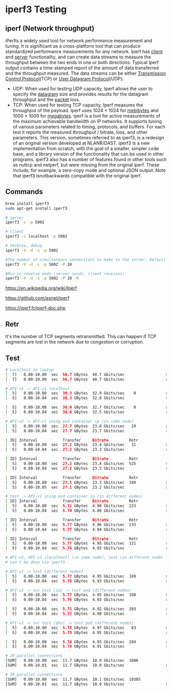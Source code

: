 # iperf3 Testing

## iperf (Network throughput)

iPerfis a widely used tool for network performance measurement and tuning. It is significant as a cross-platform tool that can produce standardized performance measurements for any network. Iperf has [client](https://en.wikipedia.org/wiki/Client_(computing)) and [server](https://en.wikipedia.org/wiki/Server_(computing)) functionality, and can create data streams to measure the throughput between the two ends in one or both directions. Typical Iperf output contains a time-stamped report of the amount of data transferred and the throughput measured.
The data streams can be either [Transmission Control Protocol](https://en.wikipedia.org/wiki/Transmission_Control_Protocol)(TCP) or [User Datagram Protocol](https://en.wikipedia.org/wiki/User_Datagram_Protocol)(UDP):

- UDP: When used for testing UDP capacity, Iperf allows the user to specify the [datagram](https://en.wikipedia.org/wiki/Datagram#Packets_vs._datagrams) size and provides results for the datagram throughput and the [packet](https://en.wikipedia.org/wiki/Packet_(information_technology)) loss.
- TCP: When used for testing TCP capacity, Iperf measures the throughput of the payload. Iperf uses 1024 × 1024 for [mebibytes](https://en.wikipedia.org/wiki/Mebibyte) and 1000 × 1000 for [megabytes](https://en.wikipedia.org/wiki/Megabyte).
iperf is a tool for active measurements of the maximum achievable bandwidth on IP networks. It supports tuning of various parameters related to timing, protocols, and buffers. For each test it reports the measured throughput / bitrate, loss, and other parameters.
This version, sometimes referred to as iperf3, is a redesign of an original version developed at NLANR/DAST. iperf3 is a new implementation from scratch, with the goal of a smaller, simpler code base, and a library version of the functionality that can be used in other programs. iperf3 also has a number of features found in other tools such as nuttcp and netperf, but were missing from the original iperf. These include, for example, a zero-copy mode and optional JSON output. Note that iperf3 isnotbackwards compatible with the original iperf.

## Commands

```bash
brew install iperf3
sudo apt-get install iperf3

# server
iperf3 -s -p 5002

# client
iperf3 -c localhost -p 5002

# Verbose, debug
iperf3 -V -d -s -p 5002

#The number of simultaneous connections to make to the server. Default is 1.
iperf3 -V -d -s -p 5002 -P 10

#Run in reverse mode (server sends, client receives).
iperf3 -V -d -s -p 5002 -P 10 -R
```

<https://en.wikipedia.org/wiki/Iperf>

<https://github.com/esnet/iperf>

<https://iperf.fr/iperf-doc.php>

## Retr

It's the number of TCP segments retransmitted. This can happen if TCP segments are lost in the network due to congestion or corruption.

## Test

```bash
# Localhost in laptop
[  7]   0.00-10.00  sec  56.7 GBytes  48.7 Gbits/sec                  sender
[  7]   0.00-10.00  sec  56.7 GBytes  48.7 Gbits/sec                  receiver

# API-v1 -> API-v1 localhost
[  5]   0.00-10.00  sec  38.3 GBytes  32.9 Gbits/sec    0             sender
[  5]   0.00-10.04  sec  38.3 GBytes  32.8 Gbits/sec                  receiver

[  5]   0.00-10.00  sec  38.0 GBytes  32.7 Gbits/sec    0             sender
[  5]   0.00-10.04  sec  38.0 GBytes  32.5 Gbits/sec                  receiver

# API-v2 -> API-v1 using pod container ip (in same node)
[  5]   0.00-10.00  sec  27.7 GBytes  23.8 Gbits/sec   29             sender
[  5]   0.00-10.04  sec  27.7 GBytes  23.7 Gbits/sec                  receiver

[ ID] Interval           Transfer     Bitrate         Retr
[  5]   0.00-10.00  sec  27.2 GBytes  23.4 Gbits/sec   31             sender
[  5]   0.00-10.04  sec  27.2 GBytes  23.3 Gbits/sec                  receiver

[ ID] Interval           Transfer     Bitrate         Retr
[  5]   0.00-10.00  sec  27.2 GBytes  23.4 Gbits/sec  525             sender
[  5]   0.00-10.04  sec  27.2 GBytes  23.3 Gbits/sec                  receiver

[ ID] Interval           Transfer     Bitrate         Retr
[  5]   0.00-10.00  sec  27.1 GBytes  23.3 Gbits/sec  189             sender
[  5]   0.00-10.05  sec  27.1 GBytes  23.2 Gbits/sec                  receiver

# test -> API-v1 using pod container ip (in different nodes)
[ ID] Interval           Transfer     Bitrate         Retr
[  5]   0.00-10.00  sec  5.71 GBytes  4.90 Gbits/sec  223             sender
[  5]   0.00-10.04  sec  5.70 GBytes  4.88 Gbits/sec                  receiver

[ ID] Interval           Transfer     Bitrate         Retr
[  5]   0.00-10.00  sec  5.77 GBytes  4.96 Gbits/sec  233             sender
[  5]   0.00-10.04  sec  5.77 GBytes  4.94 Gbits/sec                  receiver

[ ID] Interval           Transfer     Bitrate         Retr
[  5]   0.00-10.00  sec  5.77 GBytes  4.95 Gbits/sec  121             sender
[  5]   0.00-10.04  sec  5.76 GBytes  4.93 Gbits/sec                  receiver

# API-v2, API-v1 (localhost) (in same node), test (in different node) -> API-v1 using pod container ip
# can't be done via iperf3

# API-v1 -> test (different nodes)
[  5]   0.00-10.00  sec  5.77 GBytes  4.95 Gbits/sec  189             sender
[  5]   0.00-10.04  sec  5.76 GBytes  4.93 Gbits/sec                  receiver

# API-v1 -> svc test (ip) -> test pod (different nodes)
[  5]   0.00-10.00  sec  5.77 GBytes  4.95 Gbits/sec  108             sender
[  5]   0.00-10.04  sec  5.76 GBytes  4.93 Gbits/sec                  receiver

[  5]   0.00-10.00  sec  5.72 GBytes  4.92 Gbits/sec  393             sender
[  5]   0.00-10.04  sec  5.72 GBytes  4.90 Gbits/sec                  receiver

# API-v1 -> svc test (dns) -> test pod (different nodes)
[  5]   0.00-10.00  sec  5.78 GBytes  4.97 Gbits/sec   83             sender
[  5]   0.00-10.04  sec  5.78 GBytes  4.95 Gbits/sec                  receiver

[  5]   0.00-10.00  sec  5.74 GBytes  4.93 Gbits/sec  284             sender
[  5]   0.00-10.04  sec  5.74 GBytes  4.91 Gbits/sec                  receiver

# 20 parallel connections
[SUM]   0.00-10.00  sec  11.7 GBytes  10.0 Gbits/sec  1886             sender
[SUM]   0.00-10.01  sec  11.7 GBytes  10.0 Gbits/sec                  receiver

# 30 parallel connections
[SUM]   0.00-10.00  sec  11.7 GBytes  10.1 Gbits/sec  10305             sender
[SUM]   0.00-10.01  sec  11.7 GBytes  10.0 Gbits/sec                  receiver
```
